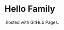 <!DOCTYPE html>
<html>
  <title>hodgkiss</title>
<body>
<h1>Hello Family</h1>
<p>.hosted with GitHub Pages.</p>
</body>
</html>
<!--- 2020/02/02 --->

